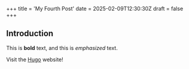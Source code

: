 +++
title = 'My Fourth Post'
date = 2025-02-09T12:30:30Z
draft = false
+++
## Introduction

This is **bold** text, and this is *emphasized* text.

Visit the [Hugo](https://gohugo.io) website!
